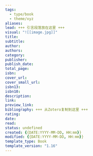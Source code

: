```yaml
---
tags:
  - type/book
  - theme/xyz
aliases: 
lead: +++ 引言段落放在这里 +++
visual: "![[image.jpg]]"
title: 
subtitle: 
author: 
authors: 
category: 
publisher: 
publish_date: 
total_page: 
isbn: 
cover_url: 
cover_small_url: 
isbn13: 
isbn10: 
description: 
link: 
preview_link: 
bibliography: +++ 从Zotero复制到这里 +++
rating: 
date: 
read: 
status: undefined
created: {{DATE:YYYY-MM-DD, HH:mm}}
modified: {{DATE:YYYY-MM-DD, HH:mm}}
template_type: Book
template_version: "1.16"
---
```

<!-- 
rating: ⭐️⭐️⭐️    // 1到3星
date: 2024             // 开始阅读时间
read: 2024             // 完成阅读时间
status: undefined, backlog, to read, reading, completed, stopped
*** 参见下方"模板帮助"了解属性使用方法 ***
-->






